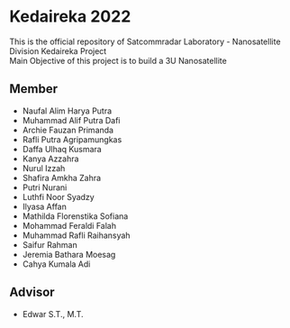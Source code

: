 # Kedaireka 2022
This is the official repository of Satcommradar Laboratory - Nanosatellite Division Kedaireka Project  
Main Objective of this project is to build a 3U Nanosatellite

## Member
* Naufal Alim Harya Putra
* Muhammad Alif Putra Dafi 
* Archie Fauzan Primanda 
* Rafli Putra Agripamungkas 
* Daffa Ulhaq Kusmara 
* Kanya Azzahra 
* Nurul Izzah
* Shafira Amkha Zahra 
* Putri Nurani
* Luthfi Noor Syadzy
* Ilyasa Affan
* Mathilda Florenstika Sofiana 
* Mohammad Feraldi Falah
* Muhammad Rafli Raihansyah
* Saifur Rahman 
* Jeremia Bathara Moesag 
* Cahya Kumala Adi

## Advisor
* Edwar S.T., M.T.
